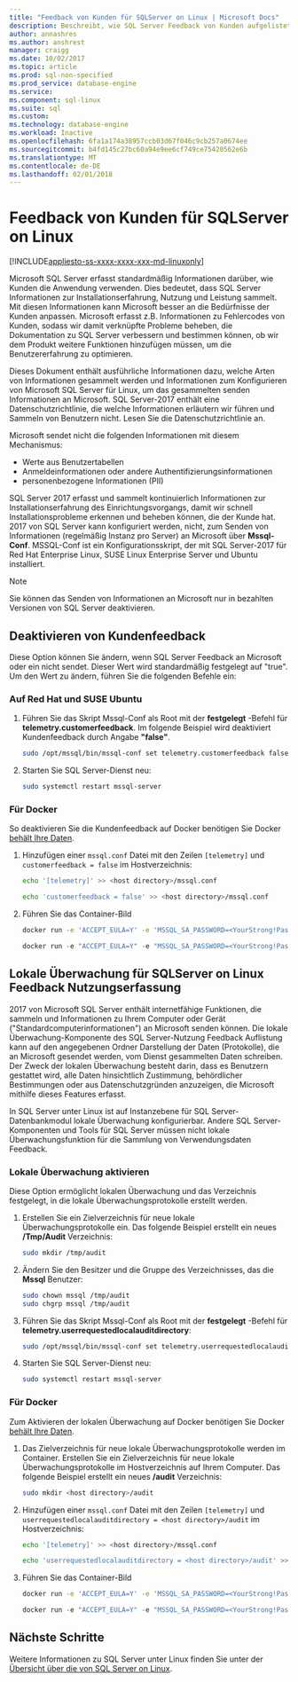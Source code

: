 ```yaml
---
title: "Feedback von Kunden für SQLServer on Linux | Microsoft Docs"
description: Beschreibt, wie SQL Server Feedback von Kunden aufgelistet und auf Linux konfiguriert ist.
author: annashres
ms.author: anshrest
manager: craigg
ms.date: 10/02/2017
ms.topic: article
ms.prod: sql-non-specified
ms.prod_service: database-engine
ms.service: 
ms.component: sql-linux
ms.suite: sql
ms.custom: 
ms.technology: database-engine
ms.workload: Inactive
ms.openlocfilehash: 6fa1a174a38957ccb03d67f046c9cb257a0674ee
ms.sourcegitcommit: b4fd145c27bc60a94e9ee6cf749ce75420562e6b
ms.translationtype: MT
ms.contentlocale: de-DE
ms.lasthandoff: 02/01/2018
---
```

# <a name="customer-feedback-for-sql-server-on-linux"></a>Feedback von Kunden für SQLServer on Linux

[!INCLUDE[appliesto-ss-xxxx-xxxx-xxx-md-linuxonly](../includes/appliesto-ss-xxxx-xxxx-xxx-md-linuxonly.md)]

Microsoft SQL Server erfasst standardmäßig Informationen darüber, wie Kunden die Anwendung verwenden. Dies bedeutet, dass SQL Server Informationen zur Installationserfahrung, Nutzung und Leistung sammelt. Mit diesen Informationen kann Microsoft besser an die Bedürfnisse der Kunden anpassen. Microsoft erfasst z.B. Informationen zu Fehlercodes von Kunden, sodass wir damit verknüpfte Probleme beheben, die Dokumentation zu SQL Server verbessern und bestimmen können, ob wir dem Produkt weitere Funktionen hinzufügen müssen, um die Benutzererfahrung zu optimieren.

Dieses Dokument enthält ausführliche Informationen dazu, welche Arten von Informationen gesammelt werden und Informationen zum Konfigurieren von Microsoft SQL Server für Linux, um das gesammelten senden Informationen an Microsoft. SQL Server-2017 enthält eine Datenschutzrichtlinie, die welche Informationen erläutern wir führen und Sammeln von Benutzern nicht. Lesen Sie die Datenschutzrichtlinie an.

Microsoft sendet nicht die folgenden Informationen mit diesem Mechanismus:

- Werte aus Benutzertabellen
- Anmeldeinformationen oder andere Authentifizierungsinformationen
- personenbezogene Informationen (PII)

SQL Server 2017 erfasst und sammelt kontinuierlich Informationen zur Installationserfahrung des Einrichtungsvorgangs, damit wir schnell Installationsprobleme erkennen und beheben können, die der Kunde hat. 2017 von SQL Server kann konfiguriert werden, nicht, zum Senden von Informationen (regelmäßig Instanz pro Server) an Microsoft über **Mssql-Conf**. MSSQL-Conf ist ein Konfigurationsskript, der mit SQL Server-2017 für Red Hat Enterprise Linux, SUSE Linux Enterprise Server und Ubuntu installiert.

> [!NOTE]
> Sie können das Senden von Informationen an Microsoft nur in bezahlten Versionen von SQL Server deaktivieren.

## <a name="disable-customer-feedback"></a>Deaktivieren von Kundenfeedback

Diese Option können Sie ändern, wenn SQL Server Feedback an Microsoft oder ein nicht sendet. Dieser Wert wird standardmäßig festgelegt auf "true". Um den Wert zu ändern, führen Sie die folgenden Befehle ein:

### <a name="on-red-hat-suse-and-ubuntu"></a>Auf Red Hat und SUSE Ubuntu

1. Führen Sie das Skript Mssql-Conf als Root mit der **festgelegt** -Befehl für **telemetry.customerfeedback**. Im folgende Beispiel wird deaktiviert Kundenfeedback durch Angabe **"false"**.

   ```bash
   sudo /opt/mssql/bin/mssql-conf set telemetry.customerfeedback false
   ```

1. Starten Sie SQL Server-Dienst neu:

   ```bash
   sudo systemctl restart mssql-server
   ```
   
### <a name="on-docker"></a>Für Docker
So deaktivieren Sie die Kundenfeedback auf Docker benötigen Sie Docker [behält Ihre Daten](sql-server-linux-configure-docker.md). 

1. Hinzufügen einer `mssql.conf` Datei mit den Zeilen `[telemetry]` und `customerfeedback = false` im Hostverzeichnis:
 
   ```bash
   echo '[telemetry]' >> <host directory>/mssql.conf
   ```

   ```bash
   echo 'customerfeedback = false' >> <host directory>/mssql.conf
   ```
2. Führen Sie das Container-Bild
   ```bash
   docker run -e 'ACCEPT_EULA=Y' -e 'MSSQL_SA_PASSWORD=<YourStrong!Passw0rd>' -p 1433:1433 -v <host directory>:/var/opt/mssql -d microsoft/mssql-server-linux:2017-latest
   ```

   ```PowerShell
   docker run -e "ACCEPT_EULA=Y" -e "MSSQL_SA_PASSWORD=<YourStrong!Passw0rd>" -p 1433:1433 -v <host directory>:/var/opt/mssql -d microsoft/mssql-server-linux:2017-latest
   ```
   
## <a name="local-audit-for-sql-server-on-linux-usage-feedback-collection"></a>Lokale Überwachung für SQLServer on Linux Feedback Nutzungserfassung

2017 von Microsoft SQL Server enthält internetfähige Funktionen, die sammeln und Informationen zu Ihrem Computer oder Gerät ("Standardcomputerinformationen") an Microsoft senden können. Die lokale Überwachung-Komponente des SQL Server-Nutzung Feedback Auflistung kann auf den angegebenen Ordner Darstellung der Daten (Protokolle), die an Microsoft gesendet werden, vom Dienst gesammelten Daten schreiben. Der Zweck der lokalen Überwachung besteht darin, dass es Benutzern gestattet wird, alle Daten hinsichtlich Zustimmung, behördlicher Bestimmungen oder aus Datenschutzgründen anzuzeigen, die Microsoft mithilfe dieses Features erfasst.

In SQL Server unter Linux ist auf Instanzebene für SQL Server-Datenbankmodul lokale Überwachung konfigurierbar. Andere SQL Server-Komponenten und Tools für SQL Server müssen nicht lokale Überwachungsfunktion für die Sammlung von Verwendungsdaten Feedback.

### <a name="enable-local-audit"></a>Lokale Überwachung aktivieren

Diese Option ermöglicht lokalen Überwachung und das Verzeichnis festgelegt, in die lokale Überwachungsprotokolle erstellt werden.

1. Erstellen Sie ein Zielverzeichnis für neue lokale Überwachungsprotokolle ein. Das folgende Beispiel erstellt ein neues **/Tmp/Audit** Verzeichnis:

   ```bash
   sudo mkdir /tmp/audit
   ```

1. Ändern Sie den Besitzer und die Gruppe des Verzeichnisses, das die **Mssql** Benutzer:

   ```bash
   sudo chown mssql /tmp/audit
   sudo chgrp mssql /tmp/audit
   ```

1. Führen Sie das Skript Mssql-Conf als Root mit der **festgelegt** -Befehl für **telemetry.userrequestedlocalauditdirectory**:

   ```bash
   sudo /opt/mssql/bin/mssql-conf set telemetry.userrequestedlocalauditdirectory /tmp/audit
   ```

1. Starten Sie SQL Server-Dienst neu:

   ```bash
   sudo systemctl restart mssql-server
   ```
   
### <a name="on-docker"></a>Für Docker
Zum Aktivieren der lokalen Überwachung auf Docker benötigen Sie Docker [behält Ihre Daten](sql-server-linux-configure-docker.md). 

1. Das Zielverzeichnis für neue lokale Überwachungsprotokolle werden im Container. Erstellen Sie ein Zielverzeichnis für neue lokale Überwachungsprotokolle im Hostverzeichnis auf Ihrem Computer. Das folgende Beispiel erstellt ein neues **/audit** Verzeichnis:

   ```bash
   sudo mkdir <host directory>/audit
   ```

   
1. Hinzufügen einer `mssql.conf` Datei mit den Zeilen `[telemetry]` und `userrequestedlocalauditdirectory = <host directory>/audit` im Hostverzeichnis:
 
   ```bash
   echo '[telemetry]' >> <host directory>/mssql.conf
   ```

   ```bash
   echo 'userrequestedlocalauditdirectory = <host directory>/audit' >> <host directory>/mssql.conf
   ```
2. Führen Sie das Container-Bild
   ```bash
   docker run -e 'ACCEPT_EULA=Y' -e 'MSSQL_SA_PASSWORD=<YourStrong!Passw0rd>' -p 1433:1433 -v <host directory>:/var/opt/mssql -d microsoft/mssql-server-linux:2017-latest
   ```

   ```PowerShell
   docker run -e "ACCEPT_EULA=Y" -e "MSSQL_SA_PASSWORD=<YourStrong!Passw0rd>" -p 1433:1433 -v <host directory>:/var/opt/mssql -d microsoft/mssql-server-linux:2017-latest
   ```
   
## <a name="next-steps"></a>Nächste Schritte

Weitere Informationen zu SQL Server unter Linux finden Sie unter der [Übersicht über die von SQL Server on Linux](sql-server-linux-overview.md).
